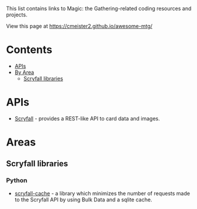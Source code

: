 This list contains links to Magic: the Gathering-related coding resources and projects.

View this page at https://cmeister2.github.io/awesome-mtg/

# Contents

- [APIs](#apis)
- [By Area](#areas)
  - [Scryfall libraries](#scryfall-libraries)

# APIs

- [Scryfall](https://scryfall.com/docs/api) - provides a REST-like API to card data and images.

# Areas

## Scryfall libraries

### Python

- [scryfall-cache](https://github.com/cmeister2/scryfall_cache) - a library which minimizes the number of requests made to the Scryfall API by using Bulk Data and a sqlite cache.
